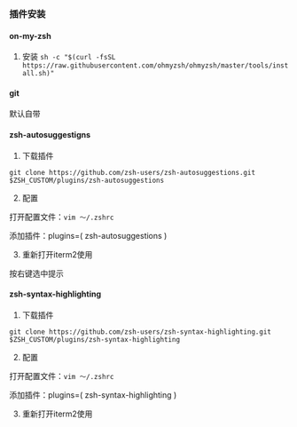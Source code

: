### 插件安装

#### on-my-zsh
1. 安装
   ```sh -c "$(curl -fsSL https://raw.githubusercontent.com/ohmyzsh/ohmyzsh/master/tools/install.sh)"```

#### git

默认自带

#### zsh-autosuggestigns 

1. 下载插件

```git clone https://github.com/zsh-users/zsh-autosuggestions.git $ZSH_CUSTOM/plugins/zsh-autosuggestions```

2. 配置

打开配置文件：```vim ～/.zshrc```

添加插件：plugins=( zsh-autosuggestions )

3. 重新打开iterm2使用

按右键选中提示

#### zsh-syntax-highlighting

1. 下载插件

```git clone https://github.com/zsh-users/zsh-syntax-highlighting.git $ZSH_CUSTOM/plugins/zsh-syntax-highlighting```

2. 配置

打开配置文件：```vim ～/.zshrc```

添加插件：plugins=( zsh-syntax-highlighting )

3. 重新打开iterm2使用
